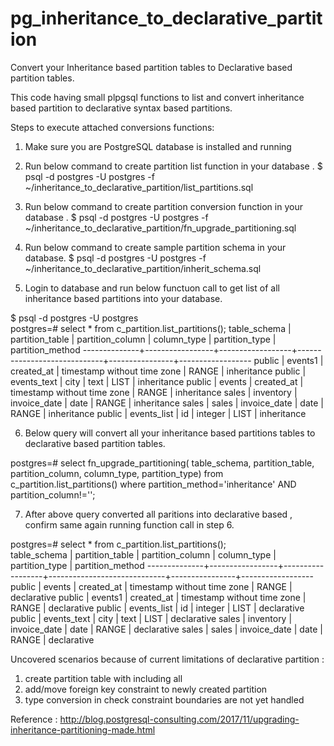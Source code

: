 # pg_inheritance_to_declarative_partition
Convert your Inheritance based partition tables to Declarative based partition tables.


This code having small plpgsql functions to list and convert inheritance based partition to declarative syntax based partitions.

Steps to execute attached conversions functions:
1. Make sure you are PostgreSQL database is installed and running 

2. Run below command to create partition list function in your database .
$ psql -d postgres -U postgres -f ~/inheritance_to_declarative_partition/list_partitions.sql

3. Run below command to create partition conversion function in your database .
$ psql -d postgres -U postgres -f ~/inheritance_to_declarative_partition/fn_upgrade_partitioning.sql

4. Run below command to create sample partition schema in your database.
$ psql -d postgres -U postgres -f ~/inheritance_to_declarative_partition/inherit_schema.sql

5. Login to database and run below functuon call to get list of all inheritance based partitions into your database.

$ psql -d postgres -U postgres                                                               
postgres=# select * from c_partition.list_partitions();
 table_schema | partition_table | partition_column |         column_type         | partition_type | partition_method 
--------------+-----------------+------------------+-----------------------------+----------------+------------------
 public       | events1         | created_at       | timestamp without time zone | RANGE          | inheritance
 public       | events_text     | city             | text                        | LIST           | inheritance
 public       | events          | created_at       | timestamp without time zone | RANGE          | inheritance
 sales        | inventory       | invoice_date     | date                        | RANGE          | inheritance
 sales        | sales           | invoice_date     | date                        | RANGE          | inheritance
 public       | events_list     | id               | integer                     | LIST           | inheritance


6. Below query will convert all your inheritance based partitions tables to declarative based partition tables.

postgres=# select fn_upgrade_partitioning( table_schema, partition_table, partition_column, column_type, partition_type)  from c_partition.list_partitions() where partition_method='inheritance' AND partition_column!='';

7. After above query converted all paritions into declarative based , confirm same again running function call in step 6.

postgres=# select * from c_partition.list_partitions();                                                                                                  
 table_schema | partition_table | partition_column |         column_type         | partition_type | partition_method 
--------------+-----------------+------------------+-----------------------------+----------------+------------------
 public       | events          | created_at       | timestamp without time zone | RANGE          | declarative
 public       | events1         | created_at       | timestamp without time zone | RANGE          | declarative
 public       | events_list     | id               | integer                     | LIST           | declarative
 public       | events_text     | city             | text                        | LIST           | declarative
 sales        | inventory       | invoice_date     | date                        | RANGE          | declarative
 sales        | sales           | invoice_date     | date                        | RANGE          | declarative

 
Uncovered scenarios because of current limitations of declarative partition :
1. create partition table with including all
2. add/move foreign key constraint to newly created partition
3. type conversion in check constraint boundaries are not yet handled


Reference : http://blog.postgresql-consulting.com/2017/11/upgrading-inheritance-partitioning-made.html
